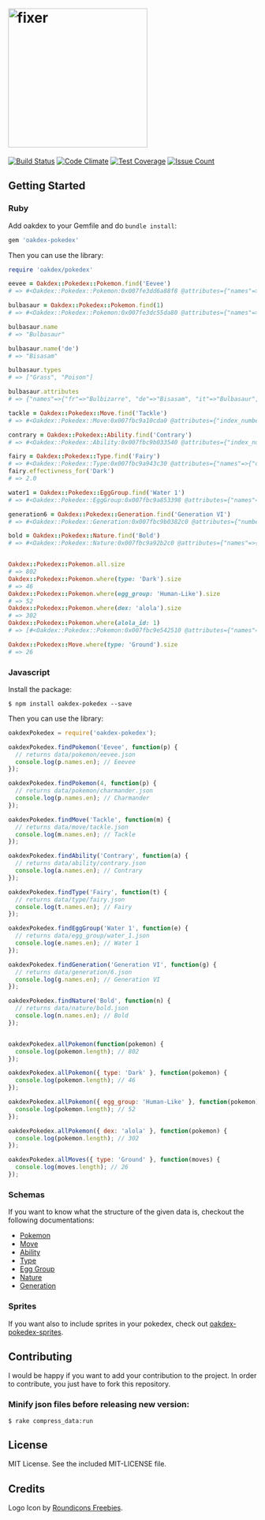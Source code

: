 # <img src="https://v20.imgup.net/oakdex_logfbad.png" alt="fixer" width=282>

[![Build Status](https://travis-ci.org/jalyna/oakdex-pokedex.svg?branch=master)](https://travis-ci.org/jalyna/oakdex-pokedex) [![Code Climate](https://codeclimate.com/github/jalyna/oakdex-pokedex/badges/gpa.svg)](https://codeclimate.com/github/jalyna/oakdex-pokedex) [![Test Coverage](https://codeclimate.com/github/jalyna/oakdex-pokedex/badges/coverage.svg)](https://codeclimate.com/github/jalyna/oakdex-pokedex/coverage) [![Issue Count](https://codeclimate.com/github/jalyna/oakdex-pokedex/badges/issue_count.svg)](https://codeclimate.com/github/jalyna/oakdex-pokedex)


## Getting Started

### Ruby

Add oakdex to your Gemfile and do `bundle install`:

```ruby
gem 'oakdex-pokedex'
```

Then you can use the library:

```ruby
require 'oakdex/pokedex'

eevee = Oakdex::Pokedex::Pokemon.find('Eevee')
# => #<Oakdex::Pokedex::Pokemon:0x007fe3dd6a88f8 @attributes={"names"=>{"fr"=>"Évoli", "de"=>"Evoli", "it"=>"Eevee", "en"=>"Eevee"}, "national_id"=>133 ...>

bulbasaur = Oakdex::Pokedex::Pokemon.find(1)
# => #<Oakdex::Pokedex::Pokemon:0x007fe3dc55da80 @attributes={"names"=>{"fr"=>"Bulbizarre", "de"=>"Bisasam", ...>

bulbasaur.name
# => "Bulbasaur"

bulbasaur.name('de')
# => "Bisasam"

bulbasaur.types
# => ["Grass", "Poison"]

bulbasaur.attributes
# => {"names"=>{"fr"=>"Bulbizarre", "de"=>"Bisasam", "it"=>"Bulbasaur", "en"=>"Bulbasaur"}, "national_id"=>1, "types"=>["Grass", "Poison"], "abilities"=>[{"name"=>"Overgrow"}, {"name"=>"Chlorophyll", "hidden"=>true}], "gender_ratios"=>{"male"=>87.5, "female"=>12.5}, "catch_rate"=>45, "egg_groups"=...}

tackle = Oakdex::Pokedex::Move.find('Tackle')
# => #<Oakdex::Pokedex::Move:0x007fbc9a10cda0 @attributes={"index_number"=>33, "pp"=>35, "max_pp"=>56, "power"=>50, "accuracy"=>100, "category"=>"physical", "priority"=>0, "target"=>"target", ...>

contrary = Oakdex::Pokedex::Ability.find('Contrary')
# => #<Oakdex::Pokedex::Ability:0x007fbc9b033540 @attributes={"index_number"=>126, "names"=>{"fr"=>"Contestation", "de"=>"Umkehrung", "it"=>"Inversione", "en"=>"Contrary"}, "descriptions"=>{"en"=>"Inverts stat modifiers.", "de"=>"Attacken, die einen Statuswert des Pokémon erhöhen würden, senken ihn und umgekehrt."}}>

fairy = Oakdex::Pokedex::Type.find('Fairy')
# => #<Oakdex::Pokedex::Type:0x007fbc9a943c30 @attributes={"names"=>{"de"=>"Fee", "gr"=>"νεράιδα Neraida", "it"=>"Folletto", "pl"=>"Baśniowy (XY13) Bajkowy (XY46)", "en"=>"Fairy"}, "effectivness"=>{"Normal"=>1.0, "Fighting"=>2.0, "Flying"=>1.0, "Poison"=>0.5, "Ground"=>1.0, "Rock"=>1.0, "Bug"=>1.0, "Ghost"=>1.0, "Steel"=>0.5, "Fire"=>0.5, "Water"=>1.0, "Grass"=>1.0, "Electric"=>1.0, "Psychic"=>1.0, "Ice"=>1.0, "Dragon"=>2.0, "Dark"=>2.0, "Fairy"=>1.0}, "color"=>"#D685AD"}>
fairy.effectivness_for('Dark')
# => 2.0

water1 = Oakdex::Pokedex::EggGroup.find('Water 1')
# => #<Oakdex::Pokedex::EggGroup:0x007fbc9a853398 @attributes={"names"=>{"en"=>"Water 1", "jp"=>"すいちゅう1 (水中1) Suichū1", "fr"=>"Eau 1", "de"=>"Wasser 1", "it"=>"Acqua 1", "es"=>"Agua 1"}}>

generation6 = Oakdex::Pokedex::Generation.find('Generation VI')
# => #<Oakdex::Pokedex::Generation:0x007fbc9b0382c0 @attributes={"number"=>6, "dex_name"=>"kalos_id", "names"=>{"en"=>"Generation VI", "de"=>"Generation VI"}, "games"=>[{"en"=>"X", "de"=>"X"}, {"en"=>"Y", "de"=>"Y"}, {"en"=>"Omega Ruby", "de"=>"Omega Rubin"}, {"en"=>"Alpha Sapphire", "de"=>"Alpha Saphir"}]}>

bold = Oakdex::Pokedex::Nature.find('Bold')
# => #<Oakdex::Pokedex::Nature:0x007fbc9a92b2c0 @attributes={"names"=>{"en"=>"Bold", "de"=>"Kühn"}, "increased_stat"=>"def", "decreased_stat"=>"atk", "favorite_flavor"=>"Sour", "disliked_flavor"=>"Spicy"}>


Oakdex::Pokedex::Pokemon.all.size
# => 802
Oakdex::Pokedex::Pokemon.where(type: 'Dark').size
# => 46
Oakdex::Pokedex::Pokemon.where(egg_group: 'Human-Like').size
# => 52
Oakdex::Pokedex::Pokemon.where(dex: 'alola').size
# => 302
Oakdex::Pokedex::Pokemon.where(alola_id: 1)
# => [#<Oakdex::Pokedex::Pokemon:0x007fbc9e542510 @attributes={"names"=>{"en"=>"Rowlet", "jp"=>"モクロー Mokuroh", "fr"=>"Brindibou", "es"=>"Rowlet", "de"=>"Bauz", "it"=>"Rowlet"}, "national_id"=>722, "alola_id"=>1, ...>]

Oakdex::Pokedex::Move.where(type: 'Ground').size
# => 26
```


### Javascript

Install the package:

```
$ npm install oakdex-pokedex --save
```

Then you can use the library:

```js
oakdexPokedex = require('oakdex-pokedex');

oakdexPokedex.findPokemon('Eevee', function(p) {
  // returns data/pokemon/eevee.json
  console.log(p.names.en); // Eeevee
});

oakdexPokedex.findPokemon(4, function(p) {
  // returns data/pokemon/charmander.json
  console.log(p.names.en); // Charmander
});

oakdexPokedex.findMove('Tackle', function(m) {
  // returns data/move/tackle.json
  console.log(m.names.en); // Tackle
});

oakdexPokedex.findAbility('Contrary', function(a) {
  // returns data/ability/contrary.json
  console.log(a.names.en); // Contrary
});

oakdexPokedex.findType('Fairy', function(t) {
  // returns data/type/fairy.json
  console.log(t.names.en); // Fairy
});

oakdexPokedex.findEggGroup('Water 1', function(e) {
  // returns data/egg_group/water_1.json
  console.log(e.names.en); // Water 1
});

oakdexPokedex.findGeneration('Generation VI', function(g) {
  // returns data/generation/6.json
  console.log(g.names.en); // Generation VI
});

oakdexPokedex.findNature('Bold', function(n) {
  // returns data/nature/bold.json
  console.log(n.names.en); // Bold
});


oakdexPokedex.allPokemon(function(pokemon) {
  console.log(pokemon.length); // 802
});

oakdexPokedex.allPokemon({ type: 'Dark' }, function(pokemon) {
  console.log(pokemon.length); // 46
});

oakdexPokedex.allPokemon({ egg_group: 'Human-Like' }, function(pokemon) {
  console.log(pokemon.length); // 52
});

oakdexPokedex.allPokemon({ dex: 'alola' }, function(pokemon) {
  console.log(pokemon.length); // 302
});

oakdexPokedex.allMoves({ type: 'Ground' }, function(moves) {
  console.log(moves.length); // 26
});
```


### Schemas

If you want to know what the structure of the given data is, checkout the following documentations:

- [Pokemon](doc/pokemon.md)
- [Move](doc/move.md)
- [Ability](doc/ability.md)
- [Type](doc/type.md)
- [Egg Group](doc/egg_group.md)
- [Nature](doc/nature.md)
- [Generation](doc/generation.md)


### Sprites

If you want also to include sprites in your pokedex, check out [oakdex-pokedex-sprites](https://github.com/jalyna/oakdex-pokedex-sprites).

## Contributing

I would be happy if you want to add your contribution to the project. In order to contribute, you just have to fork this repository.

### Minify json files before releasing new version:

```
$ rake compress_data:run
```

## License

MIT License. See the included MIT-LICENSE file.

## Credits

Logo Icon by [Roundicons Freebies](http://www.flaticon.com/authors/roundicons-freebies).
